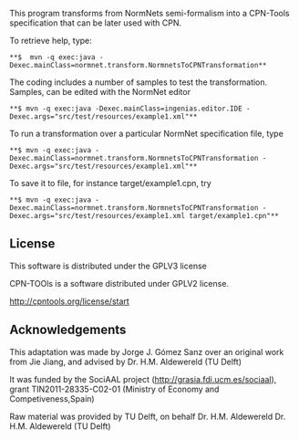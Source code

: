 
This program transforms from NormNets semi-formalism into a CPN-Tools specification that can be later used with CPN.

To retrieve help, type:

	**$  mvn -q exec:java -Dexec.mainClass=normnet.transform.NormnetsToCPNTransformation**

The coding includes a number of samples to test the transformation. Samples, can be edited with the NormNet editor

	**$ mvn -q exec:java -Dexec.mainClass=ingenias.editor.IDE -Dexec.args="src/test/resources/example1.xml"**

To run a transformation over a particular NormNet specification file, type

	**$ mvn -q exec:java -Dexec.mainClass=normnet.transform.NormnetsToCPNTransformation -Dexec.args="src/test/resources/example1.xml"**

To save it to file, for instance target/example1.cpn, try

	**$ mvn -q exec:java -Dexec.mainClass=normnet.transform.NormnetsToCPNTransformation -Dexec.args="src/test/resources/example1.xml target/example1.cpn"**

## License


This software is distributed under the GPLV3 license

CPN-TOOls is a software distributed under GPLV2 license. 

http://cpntools.org/license/start


## Acknowledgements

This adaptation was made by Jorge J. Gómez Sanz over an original work from Jie Jiang, and advised by Dr. H.M. Aldewereld (TU Delft)

It was funded by the SociAAL project (http://grasia.fdi.ucm.es/sociaal), grant TIN2011-28335-C02-01 (Ministry of Economy and Competiveness,Spain) 

Raw material was provided by TU Delft, on behalf Dr. H.M. Aldewereld Dr. H.M. Aldewereld (TU Delft)
